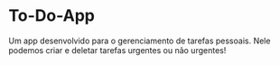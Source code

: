# To-Do-App

Um app desenvolvido para o gerenciamento de tarefas pessoais. Nele podemos criar e deletar tarefas urgentes ou não urgentes!
